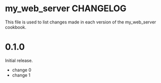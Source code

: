 # my_web_server CHANGELOG

This file is used to list changes made in each version of the my_web_server cookbook.

# 0.1.0

Initial release.

- change 0
- change 1

